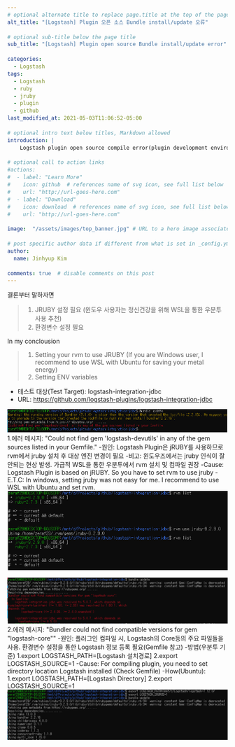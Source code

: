 ```yaml
---
# optional alternate title to replace page.title at the top of the page
alt_title: "[Logstash] Plugin 오픈 소스 Bundle install/update 오류"

# optional sub-title below the page title
sub_title: "[Logstash] Plugin open source Bundle install/update error"

categories:
  - Logstash
tags:
  - Logstash
  - ruby
  - jruby
  - plugin
  - github
last_modified_at: 2021-05-03T11:06:52-05:00

# optional intro text below titles, Markdown allowed
introduction: |
    Logstash plugin open source compile error(plugin development environment setting)

# optional call to action links
#actions:
#  - label: "Learn More"
#    icon: github  # references name of svg icon, see full list below
#    url: "http://url-goes-here.com"
#  - label: "Download"
#    icon: download  # references name of svg icon, see full list below
#    url: "http://url-goes-here.com"

image:  "/assets/images/top_banner.jpg" # URL to a hero image associated with the post (e.g., /assets/page-pic.jpg)

# post specific author data if different from what is set in _config.yml 
author:
  name: Jinhyup Kim 

comments: true  # disable comments on this post
---
```

결론부터 말하자면
> 1) JRUBY 설정 필요 (윈도우 사용자는 정신건강을 위해 WSL을 통한 우분투 사용 추천)
> 2) 환경변수 설정 필요 

In my conclousion  
> 1) Setting your rvm to use JRUBY (If you are Windows user, I recommend to use WSL with Ubuntu for saving your metal energy)  
> 2) Setting ENV variables

- 테스트 대상(Test Target): logstash-integration-jdbc
- URL: https://github.com/logstash-plugins/logstash-integration-jdbc


![Image Alt 에러1](/assets/images/posts/20210503_1.PNG)
1.에러 메시지: "Could not find gem 'logstash-devutils' in any of the gem sources listed in your Gemfile."
  -원인: Logstash Plugin은 jRUBY를 사용하므로 rvm에서 jruby 설치 후 대상 엔진 변경이 필요 
  -비고: 윈도우즈에서는 jruby 인식이 잘 안되는 현상 발생. 가급적 WSL을 통한 우분투에서 rvm 설치 및 컴파일 권장
  -Cause: Logstash Plugin is based on jRUBY. So you have to set rvm to use jruby
  -E.T.C: In windows, setting jruby was not easy for me. I recommend to use WSL with Ubuntu and set rvm.
![Image Alt 에러1해결](/assets/images/posts/20210503_2.PNG)






![Image Alt 에러2](/assets/images/posts/20210503_3.PNG)
2.에러 메시지: "Bundler could not find compatible versions for gem "logstash-core""
  -원인: 플러그인 컴파일 시, Logstash의 Core등의 주요 파일들을 사용. 환경변수 설정을 통한 Logstash 정보 등록 필요(Gemfile 참고)
  -방법(우분투 기준)
    1.export LOGSTASH_PATH=[Logstash 설치경로]
    2.export LOGSTASH_SOURCE=1
  -Cause: For compiling plugin, you need to set directory location Logstash installed (Check Gemfile)
  -How(Ubuntu): 
    1.export LOGSTASH_PATH=[Logstash Directory]
    2.export LOGSTASH_SOURCE=1
![Image Alt 에러2해결](/assets/images/posts/20210503_4.PNG)

